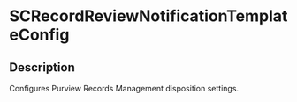 
# SCRecordReviewNotificationTemplateConfig

## Description

Configures Purview Records Management disposition settings.
